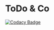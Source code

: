 ToDo & Co
========
[![Codacy Badge](https://app.codacy.com/project/badge/Grade/37629424fce44d9986ca29d8610cdead)](https://www.codacy.com/gh/Esaou/projet8symf/dashboard?utm_source=github.com&amp;utm_medium=referral&amp;utm_content=Esaou/projet8symf&amp;utm_campaign=Badge_Grade)

